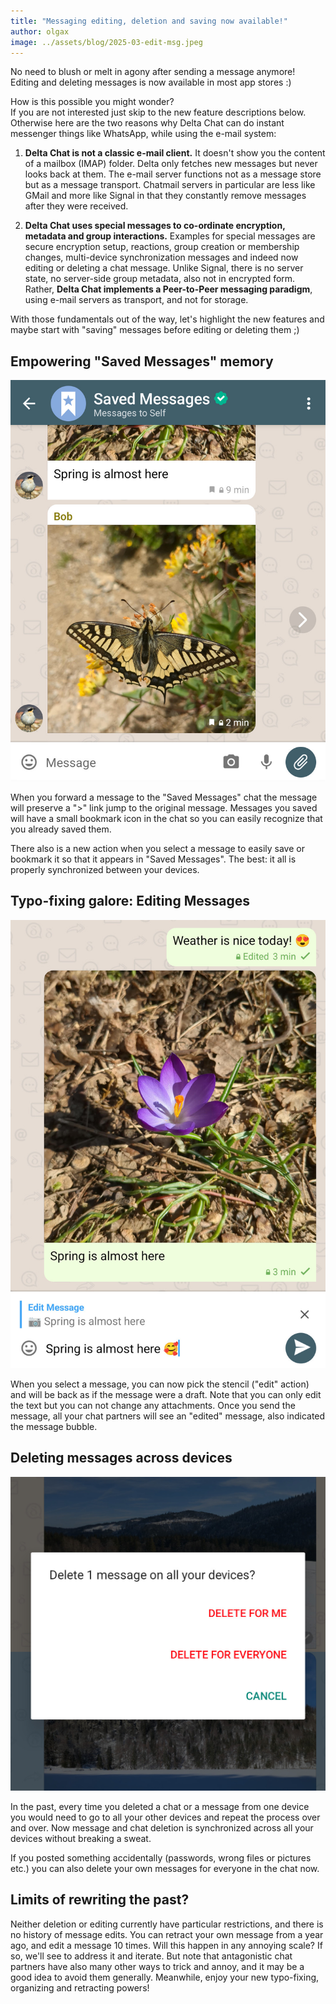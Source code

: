 ```yaml
---
title: "Messaging editing, deletion and saving now available!"
author: olgax
image: ../assets/blog/2025-03-edit-msg.jpeg
---
```


No need to blush or melt in agony after sending a message anymore!
Editing and deleting messages is now available in most app stores :) 

How is this possible you might wonder?  
If you are not interested just skip to the new feature descriptions below. 
Otherwise here are the two reasons 
why Delta Chat can do instant messenger things like WhatsApp,
while using the e-mail system:

1. **Delta Chat is not a classic e-mail client.**
   It doesn't show you the content of a mailbox (IMAP) folder. 
   Delta only fetches new messages but never looks back at them. 
   The e-mail server functions not as a message store but as a message transport. 
   Chatmail servers in particular are less like GMail and more like Signal 
   in that they constantly remove messages after they were received. 

2. **Delta Chat uses special messages to co-ordinate encryption, metadata and group interactions.**
   Examples for special messages are secure encryption setup, reactions, 
   group creation or membership changes, multi-device synchronization messages
   and indeed now editing or deleting a chat message. 
   Unlike Signal, there is no server state, no server-side group metadata,
   also not in encrypted form. 
   Rather, **Delta Chat implements a Peer-to-Peer messaging paradigm**, 
   using e-mail servers as transport, and not for storage. 

With those fundamentals out of the way, let's highlight the new features
and maybe start with "saving" messages before editing or deleting them ;) 


## Empowering "Saved Messages" memory 

![screenshot showing the new Saved Messages chat feature](../assets/blog/2025-03-saved-msgs-v2.jpeg)

When you forward a message to the "Saved Messages" chat
the message will preserve a ">" link jump to the original message.
Messages you saved will have a small bookmark icon in the chat 
so you can easily recognize that you already saved them.

There also is a new action when you select a message 
to easily save or bookmark it so that it appears in "Saved Messages". 
The best: it all is properly synchronized between your devices. 

## Typo-fixing galore: Editing Messages

![screenshot showing the new edit message feature](../assets/blog/2025-03-edit-msg.jpeg)

When you select a message, you can now pick the stencil ("edit" action)
and will be back as if the message were a draft. 
Note that you can only edit the text but you can not change any attachments. 
Once you send the message, all your chat partners will see an "edited" message,
also indicated the message bubble. 

## Deleting messages across devices 

![screenshot showing the new "delete for everyone" feature](../assets/blog/2025-03-delete-msg-for-all.jpeg)

In the past, every time you deleted a chat or a message from one device 
you would need to go to all your other devices and repeat the process over and over.
Now message and chat deletion is synchronized across all your devices without breaking a sweat.

If you posted something accidentally (passwords, wrong files or pictures etc.) 
you can also delete your own messages for everyone in the chat now. 

## Limits of rewriting the past? 

Neither deletion or editing currently have particular restrictions,
and there is no history of message edits. 
You can retract your own message from a year ago,
and edit a message 10 times. 
Will this happen in any annoying scale? 
If so, we'll see to address it and iterate. 
But note that antagonistic chat partners have also many other ways 
to trick and annoy, and it may be a good idea to avoid them generally.
Meanwhile, enjoy your new typo-fixing, organizing and retracting powers!

